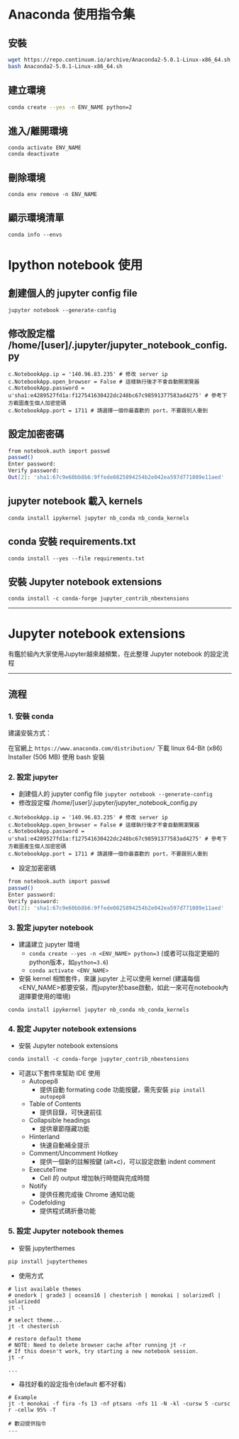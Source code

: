 # Anaconda 使用指令集

## 安裝
``` sh
wget https://repo.continuum.io/archive/Anaconda2-5.0.1-Linux-x86_64.sh
bash Anaconda2-5.0.1-Linux-x86_64.sh
```

## 建立環境
``` sh
conda create --yes -n ENV_NAME python=2
```

## 進入/離開環境
```
conda activate ENV_NAME
conda deactivate
```


## 刪除環境
```
conda env remove -n ENV_NAME
```

## 顯示環境清單
```
conda info --envs
```

# Ipython notebook 使用

## 創建個人的 jupyter config file
```
jupyter notebook --generate-config
```

## 修改設定檔 /home/[user]/.jupyter/jupyter_notebook_config.py
```
c.NotebookApp.ip = '140.96.83.235' # 修改 server ip
c.NotebookApp.open_browser = False # 這樣執行後才不會自動開瀏覽器
c.NotebookApp.password = u'sha1:e4289527fd1a:f127541630422dc248bc67c98591377583ad4275' # 參考下方截圖產生個人加密密碼
c.NotebookApp.port = 1711 # 請選擇一個你最喜歡的 port，不要跟別人衝到
```

## 設定加密密碼
``` sh
from notebook.auth import passwd
passwd()
Enter password:
Verify password:
Out[2]: 'sha1:67c9e60bb8b6:9ffede0825894254b2e042ea597d771089e11aed'
```

## jupyter notebook 載入 kernels
```
conda install ipykernel jupyter nb_conda nb_conda_kernels
```


## conda 安裝 requirements.txt
`conda install --yes --file requirements.txt`



## 安裝 Jupyter notebook extensions
```
conda install -c conda-forge jupyter_contrib_nbextensions
```


---


# Jupyter notebook extensions
有鑑於組內大家使用Jupyter越來越頻繁，在此整理 Jupyter notebook 的設定流程

---

## 流程

### 1. 安裝 conda 
建議安裝方式：

在官網上 `https://www.anaconda.com/distribution/` 下載 linux 64-Bit (x86) Installer (506 MB) 使用 bash 安裝

### 2. 設定 jupyter
- 創建個人的 jupyter config file `jupyter notebook --generate-config`
- 修改設定檔 /home/[user]/.jupyter/jupyter_notebook_config.py
```
c.NotebookApp.ip = '140.96.83.235' # 修改 server ip
c.NotebookApp.open_browser = False # 這樣執行後才不會自動開瀏覽器
c.NotebookApp.password = u'sha1:e4289527fd1a:f127541630422dc248bc67c98591377583ad4275' # 參考下方截圖產生個人加密密碼
c.NotebookApp.port = 1711 # 請選擇一個你最喜歡的 port，不要跟別人衝到
```
- 設定加密密碼
``` sh
from notebook.auth import passwd
passwd()
Enter password:
Verify password:
Out[2]: 'sha1:67c9e60bb8b6:9ffede0825894254b2e042ea597d771089e11aed'
```

### 3. 設定 jupyter notebook
- 建議建立 jupyter 環境
    - `conda create --yes -n <ENV_NAME> python=3` (或者可以指定更細的python版本，如`python=3.6`)
    - `conda activate <ENV_NAME>`
- 安裝 kernel 相關套件，來讓 jupyter 上可以使用 kernel (建議每個<ENV_NAME>都要安裝，而jupyter於base啟動，如此一來可在notebook內選擇要使用的環境)
```
conda install ipykernel jupyter nb_conda nb_conda_kernels
```


### 4. 設定 Jupyter notebook extensions
- 安裝 Jupyter notebook extensions
```
conda install -c conda-forge jupyter_contrib_nbextensions
```
- 可選以下套件來幫助 IDE 使用
    - Autopep8
        - 提供自動 formating code 功能按鍵，需先安裝 `pip install autopep8`
    - Table of Contents
        - 提供目錄，可快速前往
    - Collapsible headings
        - 提供章節隱藏功能
    - Hinterland
        - 快速自動補全提示
    - Comment/Uncomment Hotkey
        - 提供一個新的註解按鍵 (alt+c)，可以設定啟動 indent comment
    - ExecuteTime
        - Cell 的 output 增加執行時間與完成時間
    - Notify
        - 提供任務完成後 Chrome 通知功能
    - Codefolding
        - 提供程式碼折疊功能

### 5. 設定 Jupyter notebook themes
- 安裝 jupyterthemes
```
pip install jupyterthemes
```
- 使用方式
```
# list available themes
# onedork | grade3 | oceans16 | chesterish | monokai | solarizedl | solarizedd
jt -l

# select theme...
jt -t chesterish

# restore default theme
# NOTE: Need to delete browser cache after running jt -r
# If this doesn't work, try starting a new notebook session.
jt -r

...
```
- 尋找好看的設定指令(default 都不好看)
```
# Example
jt -t monokai -f fira -fs 13 -nf ptsans -nfs 11 -N -kl -cursw 5 -cursc r -cellw 95% -T

# 歡迎提供指令
...
```
